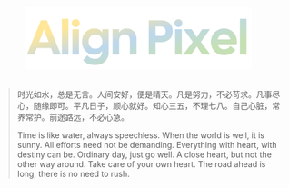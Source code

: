 <br>

<div align="center">
  <img src="https://github.com/AlignPixel/.github/blob/main/party.png" alt="og" width="400px" title="og" />
</div>

<br>

> 时光如水，总是无言。人间安好，便是晴天。凡是努力，不必苛求。凡事尽心，随缘即可。平凡日子，顺心就好。知心三五，不理七八。自己心脏，常养常护。前途路远，不必心急。
>
> Time is like water, always speechless. When the world is well, it is sunny. All efforts need not be demanding. Everything with heart, with destiny can be. Ordinary day, just go well. A close heart, but not the other way around. Take care of your own heart. The road ahead is long, there is no need to rush.
